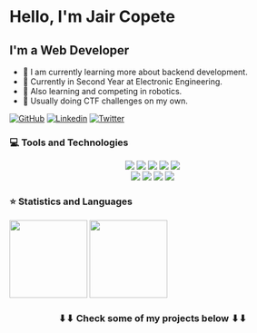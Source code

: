 # Hello, I'm Jair Copete

## I'm a Web Developer

- 🌱 I am currently learning more about backend development.
- 🔭 Currently in Second Year at Electronic Engineering.
- 🎯 Also learning and competing in robotics.
- 🐞 Usually doing CTF challenges on my own.

[![GitHub](https://img.shields.io/badge/Github-100000?style=for-the-badge&logo=github&logoColor=white)](https://github.com/JairCopete17)
[![Linkedin](https://img.shields.io/badge/Linkedin-0077B5?style=for-the-badge&logo=linkedin&logoColor=white)](https://www.linkedin.com/in/jaircopete/)
[![Twitter](https://img.shields.io/badge/Twitter-1DA1F2?style=for-the-badge&logo=twitter&logoColor=white)](https://twitter.com/)

### 💻 Tools and Technologies

<p align="center">
<img src="https://img.shields.io/badge/HTML5-E34F26?style=for-the-badge&logo=html5&logoColor=white">
<img src="https://img.shields.io/badge/CSS-239120?&style=for-the-badge&logo=css3&logoColor=white">
<img src="https://img.shields.io/badge/JavaScript-F7DF1E?style=for-the-badge&logo=javascript&logoColor=black">
<img src="https://img.shields.io/badge/C-00599C?style=for-the-badge&logo=c&logoColor=white">
<img src="https://img.shields.io/badge/C%2B%2B-00599C?style=for-the-badge&logo=c%2B%2B&logoColor=white">

<br>
<img src="https://img.shields.io/badge/Git-F05032?style=for-the-badge&logo=git&logoColor=white">
<img src="https://img.shields.io/badge/Visual_Studio_Code-0078D4?style=for-the-badge&logo=visual%20studio%20code&logoColor=white">
<img src="https://img.shields.io/badge/-Raspberry%20Pi-C51A4A?style=for-the-badge&logo=Raspberry-Pi">
<img src="https://img.shields.io/badge/-Arduino-00979D?style=for-the-badge&logo=Arduino&logoColor=white">

### ⭐ Statistics and Languages

<img height="137px" src="https://github-readme-stats.vercel.app/api?username=JairCopete17&hide_title=true&hide_border=flase&show_icons=true&include_all_commits=true&count_private=true&line_height=21&&theme=tokyonight"/> <img height="137px" src="https://github-readme-stats.vercel.app/api/top-langs/?username=JairCopete17&hide_title=true&hide_border=true&layout=compact&langs_count=7&theme=tokyonight"/>

<h3 align="center"> ⬇⬇ Check some of my projects below ⬇⬇ </h3>
